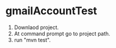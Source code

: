# gmailAccountTest

1) Downlaod project.
2) At command prompt go to project path.
3) run "mvn test".
